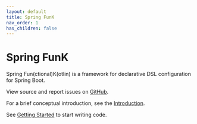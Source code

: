 ```yaml
---
layout: default
title: Spring FunK
nav_order: 1
has_children: false
---
```

# Spring FunK

Spring Fun(ctional)K(otlin) is a framework for declarative DSL configuration for Spring Boot.

View source and report issues on [GitHub](https://github.com/wakingrufus/spring-dsl).

For a brief conceptual introduction, see the [Introduction](introduction.md).

See [Getting Started](getting_started.md) to start writing code.
